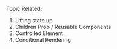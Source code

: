 Topic Related: 
1. Lifting state up
2. Children Prop / Reusable Components
3. Controlled Element
4. Conditional Rendering
